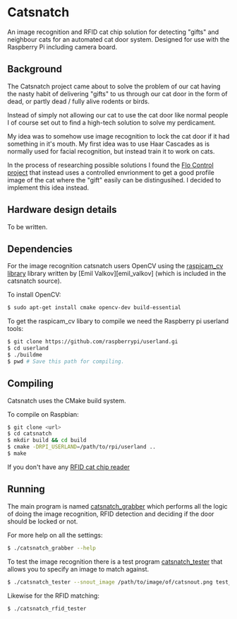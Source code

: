 
Catsnatch
=========
An image recognition and RFID cat chip solution for detecting "gifts" and
neighbour cats for an automated cat door system. Designed for use with the
Raspberry Pi including camera board.

Background
----------
The Catsnatch project came about to solve the problem of our cat having the
nasty habit of delivering "gifts" to us through our cat door in the form 
of dead, or partly dead / fully alive rodents or birds.

Instead of simply not allowing our cat to use the cat door like normal people
I of course set out to find a high-tech solution to solve my perdicament.

My idea was to somehow use image recognition to lock the cat door if it had
something in it's mouth. My first idea was to use Haar Cascades as is normally
used for facial recognition, but instead train it to work on cats.

In the process of researching possible solutions I found the 
[Flo Control project][flo_control] that instead uses a controlled envrionment
to get a good profile image of the cat where the "gift" easily can be
distingusihed. I decided to implement this idea instead. 

Hardware design details
-----------------------
To be written.

Dependencies
------------
For the image recognition catsnatch users OpenCV using the 
[raspicam_cv library][raspicam_cv] library written by [Emil Valkov][emil_valkov]
(which is included in the catsnatch source).

To install OpenCV:

```bash
$ sudo apt-get install cmake opencv-dev build-essential
```

To get the raspicam_cv libary to compile we need the Raspberry pi 
userland tools:

```bash
$ git clone https://github.com/raspberrypi/userland.gi
$ cd userland
$ ./buildme
$ pwd # Save this path for compiling.
```

Compiling
---------
Catsnatch uses the CMake build system.

To compile on Raspbian:

```bash
$ git clone <url>
$ cd catsnatch
$ mkdir build && cd build
$ cmake -DRPI_USERLAND=/path/to/rpi/userland ..
$ make
```

If you don't have any [RFID cat chip reader][rfid_cat]

Running
-------
The main program is named [catsnatch_grabber](catsnatch_grabber.c) which 
performs all the logic of doing the image recognition, RFID detection and
deciding if the door should be locked or not.

For more help on all the settings:

```bash
$ ./catsnatch_grabber --help
```

To test the image recognition there is a test program 
[catsnatch_tester](catsnatch_tester.c) that allows you to specify an image
to match against.

```bash
$ ./catsnatch_tester --snout_image /path/to/image/of/catsnout.png test_image.png
```

Likewise for the RFID matching:

```bash
$ ./catsnatch_rfid_tester
```

[flo_control]: http://www.quantumpicture.com/Flo_Control/flo_control.htm]
[raspicam_cv]: https://github.com/robidouille/robidouille/tree/master/raspicam_cv
[emill_valkov]: http://www.robidouille.com/
[rfid_cat]: http://www.priority1design.com.au/shopfront/index.php?main_page=product_info&cPath=1&products_id=23
